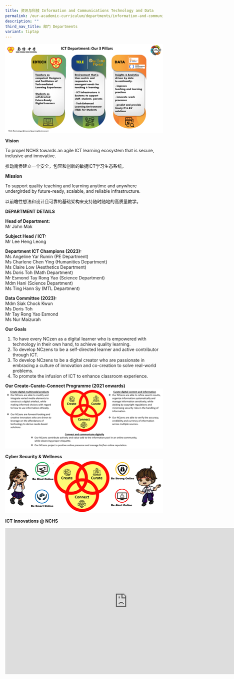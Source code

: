 ```yaml
---
title: 资讯与科技 Information and Communications Technology and Data
permalink: /our-academic-curriculum/departments/information-and-communications-technology/
description: ""
third_nav_title: 部门 Departments
variant: tiptap
---
```

![ICT Department](/images/2023%20ICT%20Department%20-%203%20Pillars.png)

**Vision**

To propel NCHS towards an agile ICT learning ecosystem that is secure, inclusive and innovative.

推动南侨建立一个安全，包容和创新的敏捷ICT学习生态系统。

  

  

**Mission**&nbsp;

To support quality teaching and learning anytime and anywhere undergirded by future-ready, scalable, and reliable infrastructure.

以前瞻性想法和设计且可靠的基础架构来支持随时随地的高质量教学。

**DEPARTMENT DETAILS**

**Head of Department:** 
<br>Mr John Mak

**Subject Head / ICT:** 
<br>Mr Lee Heng Leong

**Department ICT Champions (2023):**
<br>Ms Angeline Yar Rumin (PE Department)
<br>Ms Charlene Chen Ying (Humanities Department)
<br>Ms Claire Low (Aesthetics Department)
<br>Ms Doris Toh (Math Department)
<br>Mr Esmond Tay Rong Yao (Science Department)
<br>Mdm Hani (Science Department)
<br>Ms Ting Hann Sy (MTL Department)


**Data Committee (2023):**
<br>Mdm Siak Chock Kwun
<br>Ms Doris Toh
<br>Mr Tay Rong Yao Esmond
<br>Ms Nur Maizurah


**Our Goals**

1.  To have every NCzen as a digital learner who is empowered with technology in their own hand, to achieve quality learning.
2.  To develop NCzens to be a self-directed learner and active contributor through ICT.
3.  To develop NCzens to be a digital creator who are passionate in embracing a culture of innovation and co-creation to solve real-world problems.
4.  To promote the infusion of ICT to enhance classroom experience.

**Our Create-Curate-Connect Programme (2021 onwards)**
![](/images/CCC_Use(FINAL).png)

**Cyber Security &amp; Wellness**
![](/images/CCC%20Cyber%20Wellness.png)

**ICT Innovations @ NCHS**

<iframe allowfullscreen="true" height="467" width="780" frameborder="0" src="https://docs.google.com/presentation/d/e/2PACX-1vRRoP_r_ozmlQLliOKsJ-OFfxsIcj4X8XVNjPyV4mRhAbMclW0VWKLSaEN3XV70q7Isz8VTWWuOlShB/embed?start=true&amp;loop=true&amp;delayms=5000"></iframe>